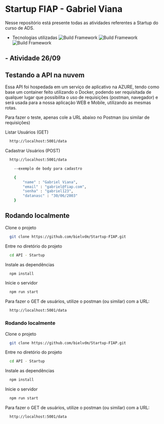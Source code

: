 
# Startup FIAP - Gabriel Viana

Nesse repositório está presente todas as atividades referentes a Startup do curso de ADS.

- Tecnologias utilizadas
![Build Framework](https://img.shields.io/static/v1?label=NestJS&message=framework&color=red&style=for-the-badge&logo=Nestjs) 
![Build Framework](https://img.shields.io/static/v1?label=TypeScript&message=framework&color=blue&style=for-the-badge&logo=TypeScript)
![Build Framework](https://img.shields.io/static/v1?label=Docker&message=framework&color=blue&style=for-the-badge&logo=Docker)
## - Atividade 26/09

## Testando a API na nuvem

Essa API foi hospedada em um serviço de aplicativo na AZURE, tendo como base um container feito utilizando o Docker, podendo ser requisitada de qualquer lugar que possibilita o uso de requisições (postman, navegador) e será usada para a nossa aplicação WEB e Mobile, utilizando as mesmas rotas.

Para fazer o teste, apenas cole a URL abaixo no Postman (ou similar de requisições)

Listar Usuários (GET)

```bash
  http://localhost:5001/data
```

Cadastrar Usuários (POST)

```bash
  http://localhost:5001/data

    --exemplo de body para cadastro

    {
        "name" : "Gabriel Viana",
        "email" : "gabriel@fiap.com",
        "senha" : "gabriel123",
        "datanasc" : "30/06/2003"
    }
```

## Rodando localmente

Clone o projeto

```bash
  git clone https://github.com/bielvdm/Startup-FIAP.git
```

Entre no diretório do projeto

```bash
  cd API - Startup
```

Instale as dependências

```bash
  npm install
```

Inicie o servidor

```bash
  npm run start
```
Para fazer o GET de usuários, utilize o postman (ou similar) com a URL:

```bash
  http://localhost:5001/data
```


### Rodando localmente

Clone o projeto

```bash
  git clone https://github.com/bielvdm/Startup-FIAP.git
```

Entre no diretório do projeto

```bash
  cd API - Startup
```

Instale as dependências

```bash
  npm install
```

Inicie o servidor

```bash
  npm run start
```
Para fazer o GET de usuários, utilize o postman (ou similar) com a URL:

```bash
  http://localhost:5001/data
```


